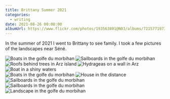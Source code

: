 ```yaml
---
title: Brittany Summer 2021
categories:
  - writing
date: 2021-08-26 00:00:00
albumUrl: https://www.flickr.com/photos/193563801@N03/albums/72157719732239123
---
```


In the summer of 2021 I went to Brittany to see family. I took a few pictures of the landscapes near Séné.

<div class="photo-album">
    <div class="images-row images-row-2">
        <img src="https://live.staticflickr.com/65535/51404858959_a5ed75e40d.jpg" alt="Boats in the golfe du morbihan">
        <img src="https://live.staticflickr.com/65535/51403356062_dd911843b1.jpg" alt="Sailboards in the golfe du morbihan">
    </div>
     <div class="images-row images-row-3">
        <img src="https://live.staticflickr.com/65535/51404859084_91fc1fd407.jpg" alt="Roofs behind trees in Arz island">
        <img src="https://live.staticflickr.com/65535/51403356262_aafa600e41.jpg" alt="Hydrageas on a wall in Arz">
        <img src="https://live.staticflickr.com/65535/51403356172_97ae43464d.jpg" alt="Boat in a shiny waters">
    </div>
    <div class="images-row images-row-3">
        <img src="https://live.staticflickr.com/65535/51404858994_b1441f99c0.jpg" alt="Boats in the golfe du morbihan">
        <img src="https://live.staticflickr.com/65535/51404104316_2d981185db.jpg" alt="House in the distance">
        <img src="https://live.staticflickr.com/65535/51403356062_dd911843b1.jpg" alt="Sailboards in the golfe du morbihan">
    </div>
    <div class="images-row images-row-2">
        <img src="https://live.staticflickr.com/65535/51404365923_4c291850ef.jpg" alt="Sailboards in the golfe du morbihan">
        <img src="https://live.staticflickr.com/65535/51403356232_562f4811f3.jpg" alt="Landscape in the golfe du morbihan">
    </div>
</div>
